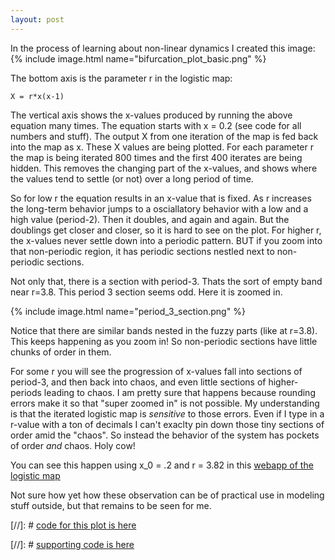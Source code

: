 ```yaml
---
layout: post
---
```



In the process of learning about non-linear dynamics I created this image:
{% include image.html name="bifurcation_plot_basic.png" %}

The bottom axis is the parameter r in the logistic map:
```
X = r*x(x-1)
```
The vertical axis shows the x-values produced by running the above equation many times. The equation starts with x = 0.2 (see code for all numbers and stuff). The output X from one iteration of the map is fed back into the map as x. These X values are being plotted. For each parameter r the map is being iterated 800 times and the first 400 iterates are being hidden. This removes the changing part of the x-values, and shows where the values tend to settle (or not) over a long period of time.

So for low r the equation results in an x-value that is fixed. As r increases the long-term behavior jumps to a osciallatory behavior with a low and a high value (period-2). Then it doubles, and again and again. But the doublings get closer and closer, so it is hard to see on the plot. For higher r, the x-values never settle down into a periodic pattern. BUT if you zoom into that non-periodic region, it has periodic sections nestled next to non-periodic sections.

Not only that, there is a section with period-3. Thats the sort of empty band near r=3.8. This period 3 section seems odd. Here it is zoomed in.

{% include image.html name="period_3_section.png" %}

Notice that there are similar bands nested in the fuzzy parts (like at r=3.8). This keeps happening as you zoom in! So non-periodic sections have little chunks of order in them. 

For some r you will see the progression of x-values fall into sections of period-3, and then back into chaos, and even little sections of higher-periods leading to chaos. I am pretty sure that happens because rounding errors make it so that "super zoomed in" is not possible. My understanding is that the iterated logistic map is *sensitive* to those errors. Even if I type in a r-value with a ton of decimals I can't exaclty pin down those tiny sections of order amid the "chaos". So instead the behavior of the system has pockets of order *and* chaos. Holy cow!

You can see this happen using x_0 = .2 and r = 3.82 in this [webapp of the logistic map](http://tuvalu.santafe.edu/~joshua/LogisticTools.html)

Not sure how yet how these observation can be of practical use in modeling stuff outside, but that remains to be seen for me.


[//]: # [code for this plot is here](https://github.com/jlopezbi/julia_box_projects/blob/12bb8f3fcd48f3de443d1a153b368575fbc64e91/NonLinear_Dynamics_Online_Course/HW2_Bifurcation_Diagram.ipynb)

[//]: # [supporting code is here](https://github.com/jlopezbi/julia_box_projects/blob/12bb8f3fcd48f3de443d1a153b368575fbc64e91/NonLinear_Dynamics_Online_Course/Logistic_Map.ipynb)
